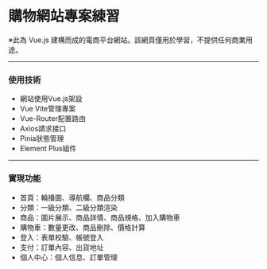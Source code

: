 # 購物網站專案練習
※此為 Vue.js 建構而成的電商平台網站。該網頁僅用於學習，不提供任何商業用途。

---
### 使用技術
- 網站使用Vue.js架設
- Vue Vite管理專案
- Vue-Router配置路由
- Axios請求接口
- Pinia狀態管理
- Element Plus組件
---
### 實現功能
- 首頁：輪播圖、導航欄、商品分類
- 分類：一級分類、二級分類渲染
- 商品：圖片展示、商品詳情、商品規格、加入購物車
- 購物車：數量更改、商品刪除、價格計算
- 登入：表單校驗、帳號登入
- 支付：訂單內容、出貨地址
- 個人中心：個人信息、訂單管理


